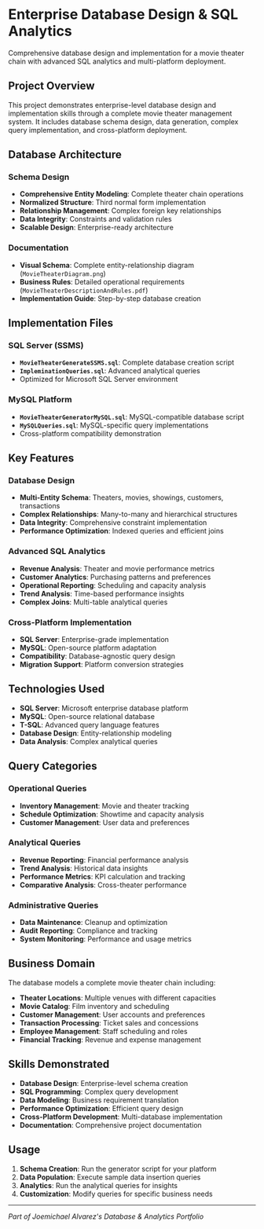 # Enterprise Database Design & SQL Analytics

Comprehensive database design and implementation for a movie theater chain with advanced SQL analytics and multi-platform deployment.

## Project Overview

This project demonstrates enterprise-level database design and implementation skills through a complete movie theater management system. It includes database schema design, data generation, complex query implementation, and cross-platform deployment.

## Database Architecture

### Schema Design
- **Comprehensive Entity Modeling**: Complete theater chain operations
- **Normalized Structure**: Third normal form implementation
- **Relationship Management**: Complex foreign key relationships
- **Data Integrity**: Constraints and validation rules
- **Scalable Design**: Enterprise-ready architecture

### Documentation
- **Visual Schema**: Complete entity-relationship diagram (`MovieTheaterDiagram.png`)
- **Business Rules**: Detailed operational requirements (`MovieTheaterDescriptionAndRules.pdf`)
- **Implementation Guide**: Step-by-step database creation

## Implementation Files

### SQL Server (SSMS)
- **`MovieTheaterGenerateSSMS.sql`**: Complete database creation script
- **`ImpleminationQueries.sql`**: Advanced analytical queries
- Optimized for Microsoft SQL Server environment

### MySQL Platform  
- **`MovieTheaterGeneratorMySQL.sql`**: MySQL-compatible database script
- **`MySQLQueries.sql`**: MySQL-specific query implementations
- Cross-platform compatibility demonstration

## Key Features

### Database Design
- **Multi-Entity Schema**: Theaters, movies, showings, customers, transactions
- **Complex Relationships**: Many-to-many and hierarchical structures
- **Data Integrity**: Comprehensive constraint implementation
- **Performance Optimization**: Indexed queries and efficient joins

### Advanced SQL Analytics
- **Revenue Analysis**: Theater and movie performance metrics
- **Customer Analytics**: Purchasing patterns and preferences
- **Operational Reporting**: Scheduling and capacity analysis
- **Trend Analysis**: Time-based performance insights
- **Complex Joins**: Multi-table analytical queries

### Cross-Platform Implementation
- **SQL Server**: Enterprise-grade implementation
- **MySQL**: Open-source platform adaptation
- **Compatibility**: Database-agnostic query design
- **Migration Support**: Platform conversion strategies

## Technologies Used

- **SQL Server**: Microsoft enterprise database platform
- **MySQL**: Open-source relational database
- **T-SQL**: Advanced query language features
- **Database Design**: Entity-relationship modeling
- **Data Analysis**: Complex analytical queries

## Query Categories

### Operational Queries
- **Inventory Management**: Movie and theater tracking
- **Schedule Optimization**: Showtime and capacity analysis
- **Customer Management**: User data and preferences

### Analytical Queries  
- **Revenue Reporting**: Financial performance analysis
- **Trend Analysis**: Historical data insights
- **Performance Metrics**: KPI calculation and tracking
- **Comparative Analysis**: Cross-theater performance

### Administrative Queries
- **Data Maintenance**: Cleanup and optimization
- **Audit Reporting**: Compliance and tracking
- **System Monitoring**: Performance and usage metrics

## Business Domain

The database models a complete movie theater chain including:
- **Theater Locations**: Multiple venues with different capacities
- **Movie Catalog**: Film inventory and scheduling
- **Customer Management**: User accounts and preferences  
- **Transaction Processing**: Ticket sales and concessions
- **Employee Management**: Staff scheduling and roles
- **Financial Tracking**: Revenue and expense management

## Skills Demonstrated

- **Database Design**: Enterprise-level schema creation
- **SQL Programming**: Complex query development
- **Data Modeling**: Business requirement translation
- **Performance Optimization**: Efficient query design
- **Cross-Platform Development**: Multi-database implementation
- **Documentation**: Comprehensive project documentation

## Usage

1. **Schema Creation**: Run the generator script for your platform
2. **Data Population**: Execute sample data insertion queries
3. **Analytics**: Run the analytical queries for insights
4. **Customization**: Modify queries for specific business needs

---
*Part of Joemichael Alvarez's Database & Analytics Portfolio*
